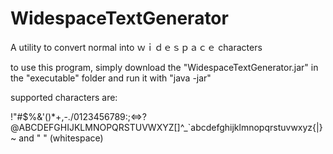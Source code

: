 # WidespaceTextGenerator
A utility to convert normal into ｗｉｄｅｓｐａｃｅ characters

to use this program, simply download the "WidespaceTextGenerator.jar" in the "executable" folder and run it with "java -jar"


supported characters are:

!"#$%&'()*+,-./0123456789:;<=>?@ABCDEFGHIJKLMNOPQRSTUVWXYZ[\]^_`abcdefghijklmnopqrstuvwxyz{|}~ and " " (whitespace)
